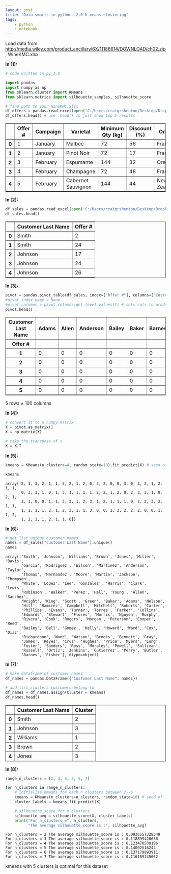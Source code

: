 ```yaml
---
layout: post
title: "Data smarts in python- 2.0 k-means clustering"
tags:
    - python
    - notebook
---
```


Load data from http://media.wiley.com/product_ancillary/6X/11186614/DOWNLOAD/ch02.zip, WineKMC.xlsx

**In [1]:**

```python
# code written in py_3.0

import pandas
import numpy as np
from sklearn.cluster import KMeans
from sklearn.metrics import silhouette_samples, silhouette_score

# find path to your WineKMC.xlsx
df_offers = pandas.read_excel(open('C:/Users/craigrshenton/Desktop/Dropbox/excel_data_sci/ch02/WineKMC.xlsx','rb'), sheetname=0) 
df_offers.head() # use .head() to just show top 5 results
```

<div>
<table border="1" class="dataframe">
  <thead>
    <tr>
      <th></th>
      <th>Offer #</th>
      <th>Campaign</th>
      <th>Varietal</th>
      <th>Minimum Qty (kg)</th>
      <th>Discount (%)</th>
      <th>Origin</th>
      <th>Past Peak</th>
    </tr>
  </thead>
  <tbody>
    <tr>
      <th>0</th>
      <td>1</td>
      <td>January</td>
      <td>Malbec</td>
      <td>72</td>
      <td>56</td>
      <td>France</td>
      <td>False</td>
    </tr>
    <tr>
      <th>1</th>
      <td>2</td>
      <td>January</td>
      <td>Pinot Noir</td>
      <td>72</td>
      <td>17</td>
      <td>France</td>
      <td>False</td>
    </tr>
    <tr>
      <th>2</th>
      <td>3</td>
      <td>February</td>
      <td>Espumante</td>
      <td>144</td>
      <td>32</td>
      <td>Oregon</td>
      <td>True</td>
    </tr>
    <tr>
      <th>3</th>
      <td>4</td>
      <td>February</td>
      <td>Champagne</td>
      <td>72</td>
      <td>48</td>
      <td>France</td>
      <td>True</td>
    </tr>
    <tr>
      <th>4</th>
      <td>5</td>
      <td>February</td>
      <td>Cabernet Sauvignon</td>
      <td>144</td>
      <td>44</td>
      <td>New Zealand</td>
      <td>True</td>
    </tr>
  </tbody>
</table>
</div>

**In [2]:**

```python
df_sales = pandas.read_excel(open('C:/Users/craigrshenton/Desktop/Dropbox/excel_data_sci/ch02/WineKMC.xlsx','rb'), sheetname=1) 
df_sales.head()
```

<div>
<table border="1" class="dataframe">
  <thead>
    <tr>
      <th></th>
      <th>Customer Last Name</th>
      <th>Offer #</th>
    </tr>
  </thead>
  <tbody>
    <tr>
      <th>0</th>
      <td>Smith</td>
      <td>2</td>
    </tr>
    <tr>
      <th>1</th>
      <td>Smith</td>
      <td>24</td>
    </tr>
    <tr>
      <th>2</th>
      <td>Johnson</td>
      <td>17</td>
    </tr>
    <tr>
      <th>3</th>
      <td>Johnson</td>
      <td>24</td>
    </tr>
    <tr>
      <th>4</th>
      <td>Johnson</td>
      <td>26</td>
    </tr>
  </tbody>
</table>
</div>

**In [3]:**

```python
pivot = pandas.pivot_table(df_sales, index=["Offer #"], columns=["Customer Last Name"], aggfunc=len, fill_value='0')
#pivot.index.name = None
#pivot.columns = pivot.columns.get_level_values(1) # sets cols to product categories
pivot.head()
```

<div>
<table border="1" class="dataframe">
  <thead>
    <tr>
      <th>Customer Last Name</th>
      <th>Adams</th>
      <th>Allen</th>
      <th>Anderson</th>
      <th>Bailey</th>
      <th>Baker</th>
      <th>Barnes</th>
      <th>Bell</th>
      <th>Bennett</th>
      <th>Brooks</th>
      <th>Brown</th>
      <th>...</th>
      <th>Turner</th>
      <th>Walker</th>
      <th>Ward</th>
      <th>Watson</th>
      <th>White</th>
      <th>Williams</th>
      <th>Wilson</th>
      <th>Wood</th>
      <th>Wright</th>
      <th>Young</th>
    </tr>
    <tr>
      <th>Offer #</th>
      <th></th>
      <th></th>
      <th></th>
      <th></th>
      <th></th>
      <th></th>
      <th></th>
      <th></th>
      <th></th>
      <th></th>
      <th></th>
      <th></th>
      <th></th>
      <th></th>
      <th></th>
      <th></th>
      <th></th>
      <th></th>
      <th></th>
      <th></th>
      <th></th>
    </tr>
  </thead>
  <tbody>
    <tr>
      <th>1</th>
      <td>0</td>
      <td>0</td>
      <td>0</td>
      <td>0</td>
      <td>0</td>
      <td>0</td>
      <td>0</td>
      <td>0</td>
      <td>0</td>
      <td>0</td>
      <td>...</td>
      <td>0</td>
      <td>0</td>
      <td>0</td>
      <td>0</td>
      <td>0</td>
      <td>0</td>
      <td>0</td>
      <td>1</td>
      <td>0</td>
      <td>0</td>
    </tr>
    <tr>
      <th>2</th>
      <td>0</td>
      <td>0</td>
      <td>0</td>
      <td>0</td>
      <td>0</td>
      <td>0</td>
      <td>1</td>
      <td>0</td>
      <td>0</td>
      <td>0</td>
      <td>...</td>
      <td>0</td>
      <td>0</td>
      <td>0</td>
      <td>0</td>
      <td>0</td>
      <td>0</td>
      <td>0</td>
      <td>0</td>
      <td>0</td>
      <td>0</td>
    </tr>
    <tr>
      <th>3</th>
      <td>0</td>
      <td>0</td>
      <td>0</td>
      <td>0</td>
      <td>0</td>
      <td>0</td>
      <td>0</td>
      <td>0</td>
      <td>1</td>
      <td>0</td>
      <td>...</td>
      <td>0</td>
      <td>0</td>
      <td>0</td>
      <td>0</td>
      <td>0</td>
      <td>0</td>
      <td>0</td>
      <td>0</td>
      <td>0</td>
      <td>0</td>
    </tr>
    <tr>
      <th>4</th>
      <td>0</td>
      <td>0</td>
      <td>0</td>
      <td>0</td>
      <td>0</td>
      <td>0</td>
      <td>0</td>
      <td>0</td>
      <td>0</td>
      <td>0</td>
      <td>...</td>
      <td>1</td>
      <td>0</td>
      <td>1</td>
      <td>0</td>
      <td>0</td>
      <td>0</td>
      <td>0</td>
      <td>0</td>
      <td>1</td>
      <td>0</td>
    </tr>
    <tr>
      <th>5</th>
      <td>0</td>
      <td>0</td>
      <td>0</td>
      <td>0</td>
      <td>0</td>
      <td>0</td>
      <td>0</td>
      <td>0</td>
      <td>0</td>
      <td>0</td>
      <td>...</td>
      <td>0</td>
      <td>0</td>
      <td>0</td>
      <td>0</td>
      <td>0</td>
      <td>0</td>
      <td>0</td>
      <td>0</td>
      <td>0</td>
      <td>0</td>
    </tr>
  </tbody>
</table>
<p>5 rows × 100 columns</p>
</div>

**In [4]:**

```python
# convert it to a numpy matrix
X = pivot.as_matrix()
X = np.matrix(X)

# take the transpose of x
X = X.T
```

**In [5]:**

```python
kmeans = KMeans(n_clusters=4, random_state=10).fit_predict(X) # seed of 10 for reproducibility.

kmeans
```

    array([2, 1, 3, 2, 1, 1, 3, 2, 1, 2, 0, 3, 2, 0, 0, 3, 0, 3, 2, 1, 2, 1, 1,
           0, 3, 1, 1, 0, 1, 3, 1, 1, 1, 1, 2, 2, 1, 2, 0, 2, 3, 3, 1, 0, 2, 1,
           2, 1, 0, 0, 1, 1, 3, 3, 1, 2, 3, 1, 2, 1, 1, 1, 0, 2, 2, 3, 3, 1, 1,
           1, 1, 1, 1, 2, 1, 2, 3, 1, 1, 3, 0, 0, 1, 3, 2, 2, 2, 0, 0, 1, 1, 2,
           1, 2, 1, 1, 2, 1, 1, 0])


**In [6]:**

```python
# get list unique customer names
names = df_sales["Customer Last Name"].unique()
names
```

    array(['Smith', 'Johnson', 'Williams', 'Brown', 'Jones', 'Miller', 'Davis',
           'Garcia', 'Rodriguez', 'Wilson', 'Martinez', 'Anderson', 'Taylor',
           'Thomas', 'Hernandez', 'Moore', 'Martin', 'Jackson', 'Thompson',
           'White', 'Lopez', 'Lee', 'Gonzalez', 'Harris', 'Clark', 'Lewis',
           'Robinson', 'Walker', 'Perez', 'Hall', 'Young', 'Allen', 'Sanchez',
           'Wright', 'King', 'Scott', 'Green', 'Baker', 'Adams', 'Nelson',
           'Hill', 'Ramirez', 'Campbell', 'Mitchell', 'Roberts', 'Carter',
           'Phillips', 'Evans', 'Turner', 'Torres', 'Parker', 'Collins',
           'Edwards', 'Stewart', 'Flores', 'Morris', 'Nguyen', 'Murphy',
           'Rivera', 'Cook', 'Rogers', 'Morgan', 'Peterson', 'Cooper', 'Reed',
           'Bailey', 'Bell', 'Gomez', 'Kelly', 'Howard', 'Ward', 'Cox', 'Diaz',
           'Richardson', 'Wood', 'Watson', 'Brooks', 'Bennett', 'Gray',
           'James', 'Reyes', 'Cruz', 'Hughes', 'Price', 'Myers', 'Long',
           'Foster', 'Sanders', 'Ross', 'Morales', 'Powell', 'Sullivan',
           'Russell', 'Ortiz', 'Jenkins', 'Gutierrez', 'Perry', 'Butler',
           'Barnes', 'Fisher'], dtype=object)



**In [7]:**

```python
# make dataframe of customer names
df_names = pandas.DataFrame({"Customer Last Name": names})

# add list clusters customers belong to
df_names = df_names.assign(Cluster = kmeans)
df_names.head()
```

<div>
<table border="1" class="dataframe">
  <thead>
    <tr>
      <th></th>
      <th>Customer Last Name</th>
      <th>Cluster</th>
    </tr>
  </thead>
  <tbody>
    <tr>
      <th>0</th>
      <td>Smith</td>
      <td>2</td>
    </tr>
    <tr>
      <th>1</th>
      <td>Johnson</td>
      <td>3</td>
    </tr>
    <tr>
      <th>2</th>
      <td>Williams</td>
      <td>1</td>
    </tr>
    <tr>
      <th>3</th>
      <td>Brown</td>
      <td>2</td>
    </tr>
    <tr>
      <th>4</th>
      <td>Jones</td>
      <td>3</td>
    </tr>
  </tbody>
</table>
</div>

**In [8]:**

```python
range_n_clusters = [2, 3, 4, 5, 6, 7]

for n_clusters in range_n_clusters:
    # initialize kmeans for each n clusters between 2--6
    kmeans = KMeans(n_clusters=n_clusters, random_state=10) # seed of 10 for reproducibility.
    cluster_labels = kmeans.fit_predict(X)

    # silhouette_score for n clusters
    silhouette_avg = silhouette_score(X, cluster_labels)
    print("For n_clusters =", n_clusters,
          "The average silhouette_score is :", silhouette_avg)
```

    For n_clusters = 2 The average silhouette_score is : 0.0936557328349
    For n_clusters = 3 The average silhouette_score is : 0.118899428636
    For n_clusters = 4 The average silhouette_score is : 0.123470539196
    For n_clusters = 5 The average silhouette_score is : 0.14092516242
    For n_clusters = 6 The average silhouette_score is : 0.137179893911
    For n_clusters = 7 The average silhouette_score is : 0.116109245662
    
kmeans with 5 clusters is optimal for this dataset
